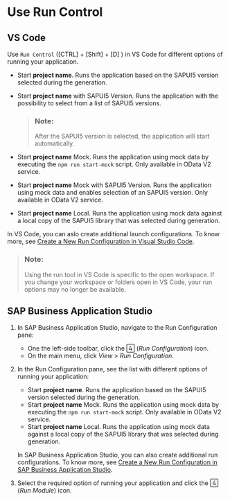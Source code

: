 <!-- loio09171c8bc3a64ec7848f0ef31770a793 -->

<link rel="stylesheet" type="text/css" href="../css/sap-icons.css"/>

# Use Run Control



<a name="loio09171c8bc3a64ec7848f0ef31770a793__section_lqw_zf5_t4b"/>

## VS Code

Use `Run Control` \([CTRL\] + [Shift\] + [D\] \) in VS Code for different options of running your application.

-   Start **project name**. Runs the application based on the SAPUI5 version selected during the generation.
-   Start **project name** with SAPUI5 Version. Runs the application with the possibility to select from a list of SAPUI5 versions.

    > ### Note:  
    > After the SAPUI5 version is selected, the application will start automatically.

-   Start **project name** Mock. Runs the application using mock data by executing the `npm run start-mock` script. Only available in OData V2 service.
-   Start **project name** Mock with SAPUI5 Version. Runs the application using mock data and enables selection of an SAPUI5 version. Only available in OData V2 service.
-   Start **project name** Local. Runs the application using mock data against a local copy of the SAPUI5 library that was selected during generation.

In VS Code, you can aslo create additional launch configurations. To know more, see [Create a New Run Configuration in Visual Studio Code](create-a-new-run-configuration-in-visual-studio-code-3b1f37e.md).

> ### Note:  
> Using the run tool in VS Code is specific to the open workspace. If you change your workspace or folders open in VS Code, your run options may no longer be available.



<a name="loio09171c8bc3a64ec7848f0ef31770a793__section_djd_yms_v4b"/>

## SAP Business Application Studio

1.  In SAP Business Application Studio, navigate to the Run Configuration pane:

    -   One the left-side toolbar, click the <span class="SAP-icons-V5"></span> \(*Run Configuration*\) icon.
    -   On the main menu, click *View* \> *Run Configuration*.

2.  In the Run Configuration pane, see the list with different options of running your application:

    -   Start **project name**. Runs the application based on the SAPUI5 version selected during the generation.
    -   Start **project name** Mock. Runs the application using mock data by executing the `npm run start-mock` script. Only available in OData V2 service.
    -   Start **project name** Local. Runs the application using mock data against a local copy of the SAPUI5 library that was selected during generation.

    In SAP Business Application Studio, you can also create additional run configurations. To know more, see [Create a New Run Configuration in SAP Business Application Studio](create-a-new-run-configuration-in-sap-business-application-studio-05f2a9e.md).

3.  Select the required option of running your application and click the <span class="SAP-icons-V5"></span> \(*Run Module*\) icon.

